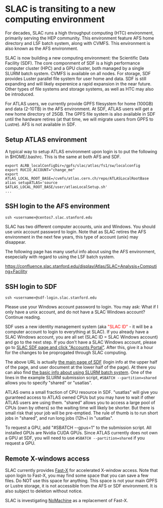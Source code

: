 <style>
  #introMore {display: none;}
  #acctsMore {display: none;}
</style>

<script type="text/javascript" src="/tier3docs/scripts/readMoreOrLess.js"></script>

# SLAC is transiting to a new computing environment

For decades, SLAC runs a high throughput computing (HTC) environment, primarily serving the HEP community. This
environment feature AFS home directory and LSF batch system, along with CVMFS. This environment is also known as
the AFS environment.

SLAC is now building a new computing environment: the Scientific Data Facility (SDF). The core componment 
of SDF is a high performance computer cluster (HPC) and a GPU cluster, both managed by a single SLURM batch 
system. CVMFS is available on all nodes. For storage, 
SDF provides Luster parallel file system for user home and data. 
SDF is still expanding and will likely experenice a rapid expansion in the near future. Other types of file
systems and storage systems, as well as HTC may also be introduced. 

For ATLAS users, we currently provide GPFS filesystem for home (100GB) and data (2-10TB) in the AFS environment. 
At SDF, ATLAS users will get a new home directory of 25GB. The GPFS file system is also available in SDF until 
the hardware retires (at that time, we will migrate users from GPFS to Lustre). AFS is not available in SDF.

## Setup ATLAS environment

A typical way to setup ATLAS environment upon login is to put the following in $HOME/.bashrc. This is the same
at both AFS and SDF.

```
export ALRB_localConfigDir=/gpfs/slac/atlas/fs1/sw/localconfig
export RUCIO_ACCOUNT="change_me"
export ATLAS_LOCAL_ROOT_BASE=/cvmfs/atlas.cern.ch/repo/ATLASLocalRootBase
alias setupATLAS='source $ATLAS_LOCAL_ROOT_BASE/user/atlasLocalSetup.sh'
...
```

## SSH login to the AFS environment

`ssh <username>@centos7.slac.stanford.edu`

SLAC has two different computer accounts, unix and Windows. You should use unix account password to login. 
Note that as 
SLAC retires the AFS environment in the next few years, this type of account (unix) may disappear.

The following page has many useful info about using the AFS environment, esepecially with regard to using the LSF
batch system. 

https://confluence.slac.stanford.edu/display/Atlas/SLAC+Analysis+Computing+Facility

## SSH login to SDF

`ssh <username>@sdf-login.slac.stanford.edu`

Please use your Windows account password to login. You may ask: What if I only have a unix account, and do not
have a SLAC Windows account? Continue reading.

SDF uses a new identity management system (aka <span style="color:red">"SLAC ID"</span> - it will be a 
computer account to login to everything at SLAC). If you already have a SLAC Windows account, you are all 
set (SLAC ID = SLAC Windows account) and go to the next step. If you don't have a SLAC Windows account, 
please go to [SLAC SDF page and click 
"Accounts Portal"](https://sdf.slac.stanford.edu/public/doc/#/accounts-and-access?id=access). 
After this, give it a hour for the changes to be proprogated through SLAC computing.

The above URL is actually [the main page of SDF](https://sdf.slac.stanford.edu) (login info at the upper half
of the page, and user document at the lower half of the page). At there you can also find [the basic info about
using SLURM batch system](https://sdf.slac.stanford.edu/public/doc/#/batch-compute?id=using-slurm). One of the
lines in the example SLURM submission script, `#SBATCH --partition=shared` 
allows you to specify "shared" or "usatlas". 

ATLAS owns a small 
fraction of CPU resource in SDF. "usatlas" will give you guranteed access to ATLAS owned CPUs but you may have 
to wait if other ATLAS users are using them. "shared" allows you to access a large pool of CPUs (own by others)
so the waiting time will likely be shorter. But there is small risk that your job will be pre-emptied. 
The rule of thumb is to run short 
jobs in "shared", and run long jobs (12h+) in "usatlas".

To request a GPU, add "#SBATCH --gpus=1" to the submission script. All installed GPUs are Nvidia CUDA GPUs. Since
ATLAS currently does not own a GPU at SDF, you will need to use `#SBATCH --partition=shared` if you request
a GPU.

## Remote X-windows access

SLAC currently provides [Fast-X](https://confluence.slac.stanford.edu/display/SCSPub/FastX) for accelerated 
X-window access. Note that upon login to Fast-X, you may find some space that you can save a few files. Do NOT 
use this space for anything. This space is not your main GPFS or Lustre storage, it is not accessible from 
the AFS or SDF environment. It is also subject to deletion without notice.

SLAC is investigating [NoMachine](https://www.nomachine.com) as a replacement of Fast-X.
